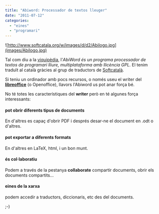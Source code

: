 ```yaml
---
title: "Abiword: Processador de textos lleuger"
date: "2011-07-12"
categories: 
  - "eines"
  - "programari"
---
```


![http://www.softcatala.org/w/images/d/d2/Abilogo.jpg](images/Abilogo.jpg)

Tal com diu a la [viquipèdia](http://ca.wikipedia.org/wiki/AbiWord), l'_AbiWord és un programa processador de textos de programari lliure, multiplataforma amb llicència GPL._ El tenim traduït al català gràcies al grup de traductors de [Softcatalà](http://www.softcatala.org/wiki/Abiword).

Si teniu un ordinador amb pocs recursos, o només useu el writer del [**libreoffice**](http://www.libreoffice.org/) (o Openoffice), llavors l'Abiword us pot anar força bé.

No té totes les característiques del **writer** però en té algunes força interessants:

#### pot obrir diferents tipus de documents

En d'altres es capaç d'obrir PDF i després desar-ne el document en .odt o d'altres.

#### pot exportar a diferents formats

En d'altres en LaTeX, html, i un bon munt.

#### és col·laboratiu

Podem a través de la pestanya **collaborate** compartir documents, obrir els documents compartits…

#### eines de la xarxa

podem accedir a traductors, diccionaris, etc des del documents.

;-)
